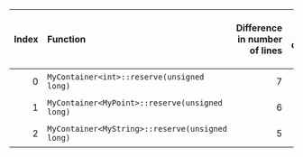 |   Index | Function                                        |   Difference in number of lines |   Function size difference in bytes | Disassembly                                                |   Number of lines in `assume` build |   Number of bytes in `assume` build |   Number of lines in `none` build |   Number of bytes in `none` build |
|--------:|:------------------------------------------------|--------------------------------:|------------------------------------:|:-----------------------------------------------------------|------------------------------------:|------------------------------------:|----------------------------------:|----------------------------------:|
|       0 | `MyContainer<int>::reserve(unsigned long)`      |                               7 |                                  32 | [Assumed](0.assume.s), [Ignored](0.none.s), [Diff](0.diff) |                                 384 |                             4267184 |                               352 |                           4267136 |
|       1 | `MyContainer<MyPoint>::reserve(unsigned long)`  |                               6 |                                  16 | [Assumed](1.assume.s), [Ignored](1.none.s), [Diff](1.diff) |                                 384 |                             4266800 |                               368 |                           4266768 |
|       2 | `MyContainer<MyString>::reserve(unsigned long)` |                               5 |                                  32 | [Assumed](2.assume.s), [Ignored](2.none.s), [Diff](2.diff) |                                 432 |                             4266368 |                               400 |                           4266368 |